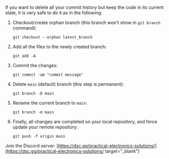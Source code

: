 If you want to delete all your commit history but keep the code in its current state, it is very safe to do it as in the following:

1. Checkout/create orphan branch (this branch won't show in `git branch` command):
   ```
   git checkout --orphan latest_branch
   ```
2. Add all the files to the newly created branch:
   ```
   git add -A
   ```
3. Commit the changes:
   ```
   git commit -am "commit message"
   ```
4. Delete `main` (default) branch (this step is permanent):
   ```
   git branch -D main
   ```
5. Rename the current branch to `main`:
   ```
   git branch -m main
   ```
6. Finally, all changes are completed on your local repository, and force update your remote repository:
   ```
   git push -f origin main
   ```

Join the Discord server: [https://dsc.gg/practical-electronics-solutions/](https://dsc.gg/practical-electronics-solutions/ target="\_blank")
